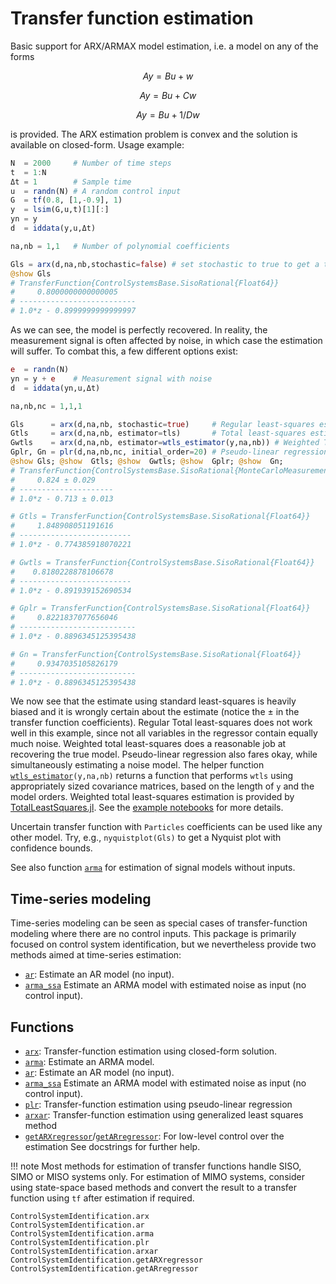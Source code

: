 # Transfer function estimation

Basic support for ARX/ARMAX model estimation, i.e. a model on any of the forms
```math
Ay = Bu + w
```
```math
Ay = Bu + Cw
```
```math
Ay = Bu + 1/D w
```
is provided. The ARX estimation problem is convex and the solution is available on closed-form.
Usage example:
```julia
N  = 2000     # Number of time steps
t  = 1:N
Δt = 1        # Sample time
u  = randn(N) # A random control input
G  = tf(0.8, [1,-0.9], 1)
y  = lsim(G,u,t)[1][:]
yn = y
d  = iddata(y,u,Δt)

na,nb = 1,1   # Number of polynomial coefficients

Gls = arx(d,na,nb,stochastic=false) # set stochastic to true to get a transfer function of MonteCarloMeasurements.Particles
@show Gls
# TransferFunction{ControlSystemsBase.SisoRational{Float64}}
#     0.8000000000000005
# --------------------------
# 1.0*z - 0.8999999999999997
```
As we can see, the model is perfectly recovered. In reality, the measurement signal is often affected by noise, in which case the estimation will suffer. To combat this, a few different options exist:
```julia
e  = randn(N)
yn = y + e    # Measurement signal with noise
d  = iddata(yn,u,Δt)

na,nb,nc = 1,1,1

Gls      = arx(d,na,nb, stochastic=true)     # Regular least-squares estimation
Gtls     = arx(d,na,nb, estimator=tls)       # Total least-squares estimation
Gwtls    = arx(d,na,nb, estimator=wtls_estimator(y,na,nb)) # Weighted Total least-squares estimation
Gplr, Gn = plr(d,na,nb,nc, initial_order=20) # Pseudo-linear regression
@show Gls; @show  Gtls; @show  Gwtls; @show  Gplr; @show  Gn;
# TransferFunction{ControlSystemsBase.SisoRational{MonteCarloMeasurements.Particles{Float64,500}}}
#     0.824 ± 0.029
# ---------------------
# 1.0*z - 0.713 ± 0.013

# Gtls = TransferFunction{ControlSystemsBase.SisoRational{Float64}}
#     1.848908051191616
# -------------------------
# 1.0*z - 0.774385918070221

# Gwtls = TransferFunction{ControlSystemsBase.SisoRational{Float64}}
#    0.8180228878106678
# -------------------------
# 1.0*z - 0.891939152690534

# Gplr = TransferFunction{ControlSystemsBase.SisoRational{Float64}}
#     0.8221837077656046
# --------------------------
# 1.0*z - 0.8896345125395438

# Gn = TransferFunction{ControlSystemsBase.SisoRational{Float64}}
#     0.9347035105826179
# --------------------------
# 1.0*z - 0.8896345125395438
```
We now see that the estimate using standard least-squares is heavily biased and it is wrongly certain about the estimate (notice the ± in the transfer function coefficients). Regular Total least-squares does not work well in this example, since not all variables in the regressor contain equally much noise. Weighted total least-squares does a reasonable job at recovering the true model. Pseudo-linear regression also fares okay, while simultaneously estimating a noise model. The helper function [`wtls_estimator`](@ref)`(y,na,nb)` returns a function that performs `wtls` using appropriately sized covariance matrices, based on the length of `y` and the model orders. Weighted total least-squares estimation is provided by [TotalLeastSquares.jl](https://github.com/baggepinnen/TotalLeastSquares.jl). See the [example notebooks](
https://github.com/JuliaControl/ControlExamples.jl?files=1) for more details.

Uncertain transfer function with `Particles` coefficients can be used like any other model. Try, e.g., `nyquistplot(Gls)` to get a Nyquist plot with confidence bounds.

See also function [`arma`](@ref) for estimation of signal models without inputs.

## Time-series modeling
Time-series modeling can be seen as special cases of transfer-function modeling where there are no control inputs. This package is primarily focused on control system identification, but we nevertheless provide two methods aimed at time-series estimation:
- [`ar`](@ref): Estimate an AR model (no input).
- [`arma_ssa`](@ref) Estimate an ARMA model with estimated noise as input (no control input).



## Functions
- [`arx`](@ref): Transfer-function estimation using closed-form solution.
- [`arma`](@ref): Estimate an ARMA model.
- [`ar`](@ref): Estimate an AR model (no input).
- [`arma_ssa`](@ref) Estimate an ARMA model with estimated noise as input (no control input).
- [`plr`](@ref): Transfer-function estimation using pseudo-linear regression
- [`arxar`](@ref): Transfer-function estimation using generalized least squares method
- [`getARXregressor`](@ref)/[`getARregressor`](@ref): For low-level control over the estimation
See docstrings for further help.

!!! note
    Most methods for estimation of transfer functions handle SISO, SIMO or MISO systems only. For estimation of MIMO systems, consider using state-space based methods and convert the result to a transfer function using `tf` after estimation if required. 


```@docs
ControlSystemIdentification.arx
ControlSystemIdentification.ar
ControlSystemIdentification.arma
ControlSystemIdentification.plr
ControlSystemIdentification.arxar
ControlSystemIdentification.getARXregressor
ControlSystemIdentification.getARregressor
```